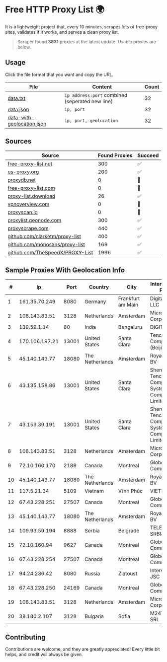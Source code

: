 
# Free HTTP Proxy List 🌍

It is a lightweight project that, every 10 minutes, scrapes lots of free-proxy sites, validates if it works, and serves a clean proxy list.


> Scraper found **3831** proxies at the latest update. Usable proxies are below.

## Usage

Click the file format that you want and copy the URL.


|File|Content|Count|
|----|-------|-----|
|[data.txt](https://raw.githubusercontent.com/themiralay/Proxy-List-World/master/data.txt)|`ip_address:port` combined (seperated new line)|32|
|[data.json](https://raw.githubusercontent.com/themiralay/Proxy-List-World/master/data.json)|`ip, port`|32|
|[data-with-geolocation.json](https://raw.githubusercontent.com/themiralay/Proxy-List-World/master/data-with-geolocation.json)|`ip, port, geolocation`|32|

## Sources

|Source|Found Proxies|Succeed|
|------|-------------|-------|
|[free-proxy-list.net](https://free-proxy-list.net)|300|✅|
|[us-proxy.org](https://www.us-proxy.org)|200|✅|
|[proxydb.net](http://proxydb.net)|0|🚫|
|[free-proxy-list.com](https://free-proxy-list.com/?page=&port=&type%5B%5D=http&type%5B%5D=https&up_time=0&search=Search)|0|🚫|
|[proxy-list.download](https://www.proxy-list.download/HTTP)|26|✅|
|[vpnoverview.com](https://vpnoverview.com/privacy/anonymous-browsing/free-proxy-servers)|0|🚫|
|[proxyscan.io](https://www.proxyscan.io)|0|🚫|
|[proxylist.geonode.com](https://proxylist.geonode.com/api/proxy-list?limit=300&page=1&sort_by=lastChecked&sort_type=desc&protocols=http,https)|300|✅|
|[proxyscrape.com](https://api.proxyscrape.com/v2/?request=displayproxies&protocol=http&timeout=10000&country=all&ssl=all&anonymity=all)|440|✅|
|[github.com/clarketm/proxy-list](https://raw.githubusercontent.com/clarketm/proxy-list/master/proxy-list-raw.txt)|400|✅|
|[github.com/monosans/proxy-list](https://raw.githubusercontent.com/monosans/proxy-list/main/proxies/http.txt)|169|✅|
|[github.com/TheSpeedX/PROXY-List](https://raw.githubusercontent.com/TheSpeedX/PROXY-List/master/http.txt)|1996|✅|


## Sample Proxies With Geolocation Info

|#|Ip|Port|Country|City|Internet Service Provider|
|-|--|----|-------|----|-------------------------|
|1|161.35.70.249|8080|Germany|Frankfurt am Main|DigitalOcean, LLC|
|2|108.143.83.51|3128|Netherlands|Amsterdam|Microsoft Corporation|
|3|139.59.1.14|80|India|Bengaluru|DIGITALOCEAN|
|4|170.106.197.21|13001|United States|Santa Clara|Tencent Cloud Computing (Beijing) Co|
|5|45.140.143.77|18080|The Netherlands|Amsterdam|RoyaleHosting BV|
|6|43.135.158.86|13001|United States|Santa Clara|Shenzhen Tencent Computer Systems Company Limited|
|7|43.153.39.191|13001|United States|Santa Clara|Shenzhen Tencent Computer Systems Company Limited|
|8|108.143.83.51|3128|Netherlands|Amsterdam|Microsoft Corporation|
|9|72.10.160.170|2189|Canada|Montreal|GloboTech Communications|
|10|45.140.143.77|18080|The Netherlands|Amsterdam|RoyaleHosting BV|
|11|117.5.21.34|5109|Vietnam|Vĩnh Phúc|VIETTEL|
|12|67.43.228.251|27507|Canada|Montreal|GloboTech Communications|
|13|45.140.143.77|18080|The Netherlands|Amsterdam|RoyaleHosting BV|
|14|109.93.59.194|8888|Serbia|Belgrade|TELEKOM-SRBIJA|
|15|72.10.160.94|9627|Canada|Montreal|GloboTech Communications|
|16|67.43.228.254|27507|Canada|Montreal|GloboTech Communications|
|17|94.24.236.42|8080|Russia|Zlatoust|Intersvyaz-2 JSC|
|18|67.43.228.250|24169|Canada|Montreal|GloboTech Communications|
|19|108.143.83.51|3128|Netherlands|Amsterdam|Microsoft Corporation|
|20|38.180.2.107|3128|Bulgaria|Sofia|M247 Europe SRL|



## Contributing

Contributions are welcome, and they are greatly appreciated! Every
little bit helps, and credit will always be given.

